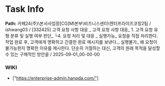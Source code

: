 # Task Info

**Path:** 카페24(주)\본사사업장\[CG]MI본부\비즈니스센터\엔터프라이즈코칭2팀 / ishwang03 / [332425] 고객 요청 사항 대응 _ 고객 요청 사항 대응_ 1. 고객 요청 유형 분류 및 실행 여부 판단_ └4. 요청 처리 및 대응 _ 실행가능_ 요청을 직접 처리한다. 작업 완료 후, 고객에게 명확하고 간결한 완료 메시지를 보낸다._ 실행불가_ 왜 요청이 불가능한지 명확한 이유를 제시한다. 단순히 거절하는 대신, 고객의 원래 목적을 달성할 수 있는 구체적인 방안을 / 2025-09-01_00-00-00

### WIKI
- ["https://enterprise-admin.hanpda.com/"]

